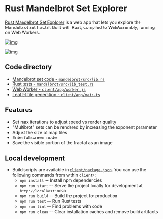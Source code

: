 # Rust Mandelbrot Set Explorer

[Rust Mandelbrot Set Explorer](https://rust-mandelbrot.netlify.app) is a web app that lets you explore the Mandelbrot set fractal. Built with Rust, compiled to WebAssembly, running on Web Workers.

[![img](https://raw.githubusercontent.com/rosslh/rust-mandelbrot-set/master/readme-images/site-image.png)](https://rust-mandelbrot.netlify.app)

[![img](https://raw.githubusercontent.com/rosslh/rust-mandelbrot-set/master/readme-images/example-output.png)](https://rust-mandelbrot.netlify.app)

## Code directory

- [Mandelbrot set code - <code>mandelbrot/src/lib.rs</code>](mandelbrot/src/lib.rs)
- [Rust tests - <code>mandelbrot/src/lib_test.rs</code>](mandelbrot/src/lib_test.rs)
- [Web Worker - <code>client/app/worker.js</code>](client/app/worker.js)
- [Leaflet tile generation - <code>client/app/main.ts</code>](client/app/main.ts)

## Features

- Set max iterations to adjust speed vs render quality
- "Multibrot" sets can be rendered by increasing the exponent parameter
- Adjust the size of map tiles
- Enter fullscreen mode
- Save the visible portion of the fractal as an image

## Local development

- Build scripts are available in [<code>client/package.json</code>](client/package.json). You can use the following commands from within `client/`:
  - `npm install` -- Install npm dependencies
  - `npm run start` -- Serve the project locally for development at `http://localhost:9090`
  - `npm run build` -- Build the project for production
  - `npm run test` -- Run Rust tests
  - `npm run lint` -- Find problems with code
  - `npm run clean` -- Clear installation caches and remove build artifacts
